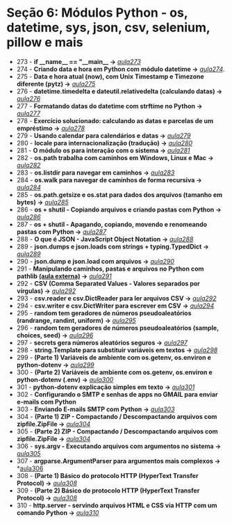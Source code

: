 # Seção 6: Módulos Python - os, datetime, sys, json, csv, selenium, pillow e mais

- 273 - **if \_\_name\_\_ == "\_\_main\_\_ ->** *[aula273](./aula273/)*
- 274 - **Criando data e hora em Python com módulo datetime ->** *[aula274](aula274.py)*.
- 275 - **Data e hora atual (now), com Unix Timestamp e Timezone diferente (pytz) ->** *[aula275](aula274.py)*
- 276 - **datetime.timedelta e dateutil.relativedelta (calculando datas) ->** *[aula276](aula276.py)*
- 277 - **Formatando datas do datetime com strftime no Python ->** *[aula277](aula277.py)*
- 278 - **Exercício solucionado: calculando as datas e parcelas de um empréstimo ->** *[aula278](aula278.py)*
- 279 - **Usando calendar para calendários e datas ->** *[aula279](aula279.py)*
- 280 - **locale para internacionalização (tradução) ->** *[aula280](aula280.py)*
- 281 - **O módulo os para interação com o sistema ->** *[aula281](aula281.py)*
- 282 - **os.path trabalha com caminhos em Windows, Linux e Mac ->** *[aula282](aula282.py)*
- 283 - **os.listdir para navegar em caminhos ->** *[aula283](aula283.py)*
- 284 - **os.walk para navegar de caminhos de forma recursiva ->** *[aula284](aula284.py)*
- 285 - **os.path.getsize e os.stat para dados dos arquivos (tamanho em bytes) ->** *[aula285](aula285.py)*
- 286 - **os + shutil - Copiando arquivos e criando pastas com Python ->** *[aula286](aula286.py)*
- 287 - **os + shutil - Apagando, copiando, movendo e renomeando pastas com Python ->** *[aula287](aula286.py)*
- 288 - **O que é JSON - JavaScript Object Notation ->** *[aula288](aula288.py)*
- 289 - **json.dumps e json.loads com strings + typing.TypedDict ->** *[aula289](aula288.py)*
- 290 - **json.dump e json.load com arquivos ->** *[aula290](aula290.py)*
- 291 - **Manipulando caminhos, pastas e arquivos no Python com pathlib [(aula externa)](https://youtu.be/T17BTNKBeJY) ->** *[aula291](aula291.py)*
- 292 - **CSV (Comma Separated Values - Valores separados por vírgulas) ->** *[aula292](aula292.py)*
- 293 - **csv.reader e csv.DictReader para ler arquivos CSV ->** *[aula292](aula292.py)*
- 294 - **csv.writer e csv.DictWriter para escrever em CSV ->** *[aula294](aula294.py)*
- 295 - **random tem geradores de números pseudoaleatórios (randrange, randint, uniform) ->** *[aula295](aula295.py)*
- 296 - **random tem geradores de números pseudoaleatórios (sample, choices, seed) ->** *[aula296](aula295.py)*
- 297 - **secrets gera números aleatórios seguros ->** *[aula297](aula297.py)*
- 298 - **string.Template para substituir variáveis em textos ->** *[aula298](aula298.py)*
- 299 - **(Parte 1) Variáveis de ambiente com os.getenv, os.environ e python-dotenv ->** *[aula299](aula299.py)*
- 300 - **(Parte 2) Variáveis de ambiente com os.getenv, os.environ e python-dotenv (.env) ->** *[aula300](aula299.py)*
- 301 - **python-dotenv explicação simples em texto ->** *[aula301](aula301.md)*
- 302 - **Configurando o SMTP e senhas de apps no GMAIL para enviar e-mails com Python**
- 303 - **Enviando E-mails SMTP com Python ->** *[aula303](aula303.py)*
- 304 - **(Parte 1) ZIP - Compactando / Descompactando arquivos com zipfile.ZipFile ->** *[aula304](aula304.py)*
- 305 - **(Parte 2) ZIP - Compactando / Descompactando arquivos com zipfile.ZipFile ->** *[aula304](aula304.py)*
- 306 - **sys.argv - Executando arquivos com argumentos no sistema ->** *[aula305](aula305.py)*
- 307 - **argparse.ArgumentParser para argumentos mais complexos ->** *[aula306](aula306.py)
- 308 - **(Parte 1) Básico do protocolo HTTP (HyperText Transfer Protocol) ->** *[aula308](aula308.md)*
- 309 - **(Parte 2) Básico do protocolo HTTP (HyperText Transfer Protocol) ->** *[aula308](aula308.md)*
- 310 - **http.server - servindo arquivos HTML e CSS via HTTP com um comando Python ->** *[aula310](aula310.py)*